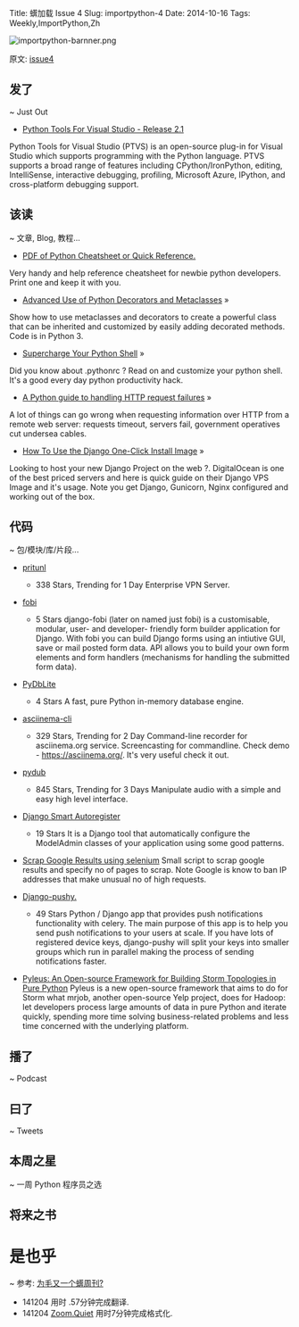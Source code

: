 Title: 蠎加载 Issue 4
Slug: importpython-4
Date: 2014-10-16
Tags: Weekly,ImportPython,Zh 

![importpython-barnner.png](http://zoomq.qiniudn.com/ZQCollection/snap/importpython-barnner.png?imageView2/2/h/80)


原文: [issue4](http://importpython.com/static/files/issue4.html)

## 发了
~ Just Out

- [Python Tools For Visual Studio - Release 2.1](https://pytools.codeplex.com/releases/view/109707)

Python Tools for Visual Studio (PTVS) is an open-source plug-in for Visual Studio which supports programming with the Python language. PTVS supports a broad range of features including CPython/IronPython, editing, IntelliSense, interactive debugging, profiling, Microsoft Azure, IPython, and cross-platform debugging support. 




## 该读
~ 文章, Blog, 教程...

- [PDF of Python Cheatsheet or Quick Reference.](http://www.astro.up.pt/~sousasag/Python_For_Astronomers/Python_qr.pdf)

Very handy and help reference cheatsheet for newbie python developers. Print one and keep it with you.

- [Advanced Use of Python Decorators and Metaclasses](http://lgiordani.com/blog/2014/10/14/decorators-and-metaclasses/) »

Show how to use metaclasses and decorators to create a powerful class that can be inherited and customized by easily adding decorated methods. Code is in Python 3.

- [Supercharge Your Python Shell](http://dlo.me/archives/2014/09/08/pythonrc/) »

Did you know about .pythonrc ? Read on and customize your python shell. It's a good every day python productivity hack.

- [A Python guide to handling HTTP request failures](https://www.mobify.com/blog/http-requests-are-hard/) »

A lot of things can go wrong when requesting information over HTTP from a remote web server: requests timeout, servers fail, government operatives cut undersea cables.

- [How To Use the Django One-Click Install Image](https://www.digitalocean.com/community/tutorials/how-to-use-the-django-one-click-install-image) »

Looking to host your new Django Project on the web ?. DigitalOcean is one of the best priced servers and here is quick guide on their Django VPS Image and it's usage. Note you get Django, Gunicorn, Nginx configured and working out of the box.



## 代码
~ 包/模块/库/片段...

- [pritunl](https://github.com/pritunl/pritunl)
    - 338 Stars, Trending for 1 Day
Enterprise VPN Server.

- [fobi](http://pythonhosted.org/django-fobi/)
    - 5 Stars
django-fobi (later on named just fobi) is a customisable, modular, user- and developer- friendly form builder application for Django. With fobi you can build Django forms using an intiutive GUI, save or mail posted form data. API allows you to build your own form elements and form handlers (mechanisms for handling the submitted form data).

- [PyDbLite](https://github.com/PierreQuentel/PyDbLite) 
    - 4 Stars
A fast, pure Python in-memory database engine.

- [asciinema-cli](https://github.com/asciinema/asciinema-cli)
    - 329 Stars, Trending for 2 Day
Command-line recorder for asciinema.org service. Screencasting for commandline. Check demo - https://asciinema.org/. It's very useful check it out.

- [pydub](https://github.com/jiaaro/pydub) 
    - 845 Stars, Trending for 3 Days
Manipulate audio with a simple and easy high level interface.

- [Django Smart Autoregister](http://paulocheque.github.io/django-smart-autoregister/)
    - 19 Stars
It is a Django tool that automatically configure the ModelAdmin classes of your application using some good patterns.

- [Scrap Google Results using selenium](https://github.com/DanMcInerney/search-google/blob/master/search-google.py)
Small script to scrap google results and specify no of pages to scrap. Note Google is know to ban IP addresses that make unusual no of high requests.

- [Django-pushy.](https://github.com/rakanalh/django-pushy)
    - 49 Stars
Python / Django app that provides push notifications functionality with celery. The main purpose of this app is to help you send push notifications to your users at scale. If you have lots of registered device keys, django-pushy will split your keys into smaller groups which run in parallel making the process of sending notifications faster.

- [Pyleus: An Open-source Framework for Building Storm Topologies in Pure Python](http://engineeringblog.yelp.com/2014/10/introducing-pyleus.html)
Pyleus is a new open-source framework that aims to do for Storm what mrjob, another open-source Yelp project, does for Hadoop: let developers process large amounts of data in pure Python and iterate quickly, spending more time solving business-related problems and less time concerned with the underlying platform. 


## 播了
~ Podcast


## 曰了
~ Tweets


## 本周之星
~ 一周 Python 程序员之选

## 将来之书

# 是也乎

~ 参考: [为毛又一个蠎周刊?](importpython-why)

- 141204 用时 .57分钟完成翻译.
- 141204 [Zoom.Quiet](http://zoomquiet.io) 用时7分钟完成格式化.

